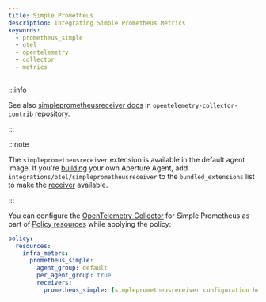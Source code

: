 ```yaml
---
title: Simple Prometheus
description: Integrating Simple Prometheus Metrics
keywords:
  - prometheus_simple
  - otel
  - opentelemetry
  - collector
  - metrics
---
```


:::info

See also [simpleprometheusreceiver docs][receiver] in
`opentelemetry-collector-contrib` repository.

:::

:::note

The `simpleprometheusreceiver` extension is available in the default agent
image. If you're [building][build] your own Aperture Agent, add
`integrations/otel/simpleprometheusreceiver` to the `bundled_extensions` list to
make the [receiver][receiver] available.

:::

You can configure the [OpenTelemetry Collector][opentelemetry-collector] for
Simple Prometheus as part of [Policy resources][policy-resources] while applying
the policy:

```yaml
policy:
  resources:
    infra_meters:
      prometheus_simple:
        agent_group: default
        per_agent_group: true
        receivers:
          prometheus_simple: [simpleprometheusreceiver configuration here]
```

[build]: /reference/aperturectl/build/agent/agent.md
[receiver]:
  https://github.com/open-telemetry/opentelemetry-collector-contrib/tree/main/receiver/simpleprometheusreceiver
[opentelemetry-collector]: /reference/configuration/spec.md#telemetry-collector
[policy-resources]: /reference/configuration/spec.md#resources
